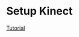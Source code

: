 # Setup Kinect
[Tutorial](http://blog.nelga.com/setup-microsoft-kinect-on-mac-os-x-10-8-mountain-lion/)
